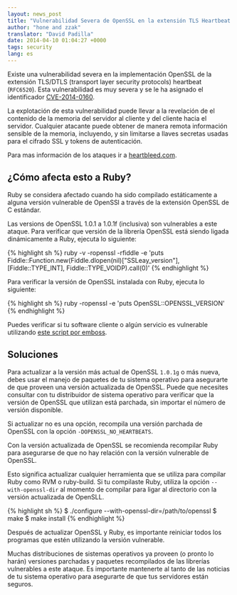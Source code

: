 ```yaml
---
layout: news_post
title: "Vulnerabilidad Severa de OpenSSL en la extensión TLS Heartbeat (CVE-2014-0160)"
author: "hone and zzak"
translator: "David Padilla"
date: 2014-04-10 01:04:27 +0000
tags: security
lang: es
---
```


Existe una vulnerabilidad severa en la implementación OpenSSL de la extensión
TLS/DTLS (transport layer security protocols) heartbeat (`RFC6520`).
Esta vulnerabilidad es muy severa y se le ha asignado el identificador
[CVE-2014-0160](https://www.cve.org/CVERecord?id=CVE-2014-0160).

La explotación de esta vulnerabilidad puede llevar a la revelación de el
contenido de la memoria del servidor al cliente y del cliente hacia el servidor.
Cualquier atacante puede obtener de manera remota información sensible de la
memoria, incluyendo, y sin limitarse a llaves secretas usadas para el cifrado
SSL y tokens de autenticación.

Para mas información de los ataques ir a [heartbleed.com](http://heartbleed.com).

## ¿Cómo afecta esto a Ruby?

Ruby se considera afectado cuando ha sido compilado estáticamente a alguna
versión vulnerable de OpenSSl a través de la extensión OpenSSL de C estándar.

Las versions de OpenSSL 1.0.1 a 1.0.1f (inclusiva) son vulnerables a este ataque.
Para verificar que versión de la librería OpenSSL está siendo ligada dinámicamente a Ruby,
ejecuta lo siguiente:

{% highlight sh %}
ruby -v -ropenssl -rfiddle -e 'puts Fiddle::Function.new(Fiddle.dlopen(nil)["SSLeay_version"], [Fiddle::TYPE_INT], Fiddle::TYPE_VOIDP).call(0)'
{% endhighlight %}

Para verificar la versión de OpenSSL instalada con Ruby, ejecuta lo siguiente:

{% highlight sh %}
ruby -ropenssl -e 'puts OpenSSL::OPENSSL_VERSION'
{% endhighlight %}

Puedes verificar si tu software cliente o algún servicio es vulnerable utilizando
[este script por emboss](https://github.com/emboss/heartbeat).

## Soluciones

Para actualizar a la versión más actual de OpenSSL `1.0.1g` o más nueva,
debes usar el manejo de paquetes de tu sistema operativo para asegurarte
de que proveen una versión actualizada de OpenSSL. Puede que necesites
consultar con tu distribuidor de sistema operativo para verificar que la
versión de OpenSSL que utilizan está parchada, sin importar el número de
versión disponible.

Si actualizar no es una opción, recompila una versión parchada de OpenSSL
con la opción `-DOPENSSL_NO_HEARTBEATS`.

Con la versión actualizada de OpenSSL se recomienda recompilar Ruby para
asegurarse de que no hay relación con la versión vulnerable de OpenSSL.

Esto significa actualizar cualquier herramienta que se utiliza para compilar
Ruby como RVM o ruby-build. Si tu compilaste Ruby, utiliza la opción `--with-openssl-dir`
al momento de compilar para ligar al directorio con la versión actualizada de OpenSLL.

{% highlight sh %}
$ ./configure --with-openssl-dir=/path/to/openssl
$ make
$ make install
{% endhighlight %}

Después de actualizar OpenSSL y Ruby, es importante reiniciar todos los programas
que estén utilizando la versión vulnerable.

Muchas distribuciones de sistemas operativos ya proveen (o pronto lo harán) versiones
parchadas y paquetes recompilados de las librerías vulnerables a este ataque. Es
importante mantenerte al tanto de las noticias de tu sistema operativo para
asegurarte de que tus servidores están seguros.
